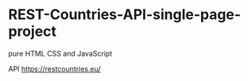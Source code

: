 ﻿# REST-Countries-API-single-page-project
 
 pure HTML CSS and JavaScript

API https://restcountries.eu/
